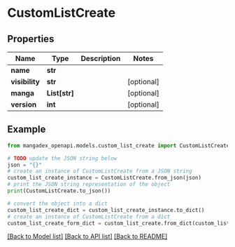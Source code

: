 # CustomListCreate


## Properties

Name | Type | Description | Notes
------------ | ------------- | ------------- | -------------
**name** | **str** |  | 
**visibility** | **str** |  | [optional] 
**manga** | **List[str]** |  | [optional] 
**version** | **int** |  | [optional] 

## Example

```python
from mangadex_openapi.models.custom_list_create import CustomListCreate

# TODO update the JSON string below
json = "{}"
# create an instance of CustomListCreate from a JSON string
custom_list_create_instance = CustomListCreate.from_json(json)
# print the JSON string representation of the object
print(CustomListCreate.to_json())

# convert the object into a dict
custom_list_create_dict = custom_list_create_instance.to_dict()
# create an instance of CustomListCreate from a dict
custom_list_create_form_dict = custom_list_create.from_dict(custom_list_create_dict)
```
[[Back to Model list]](../README.md#documentation-for-models) [[Back to API list]](../README.md#documentation-for-api-endpoints) [[Back to README]](../README.md)


